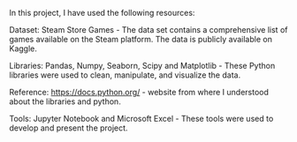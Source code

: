 In this project, I have used the following resources:

Dataset: Steam Store Games - The data set contains a comprehensive list of games available on the Steam platform. The data is publicly available on Kaggle.

Libraries: Pandas, Numpy, Seaborn, Scipy and Matplotlib - These Python libraries were used to clean, manipulate, and visualize the data.

Reference: https://docs.python.org/ - website from where I understood about the libraries and python.

Tools: Jupyter Notebook and Microsoft Excel - These tools were used to develop and present the project.
